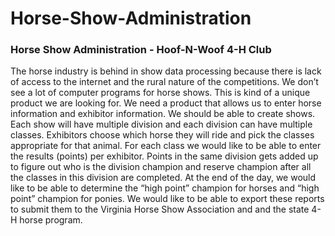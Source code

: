 # Horse-Show-Administration
### Horse Show Administration - Hoof-N-Woof 4-H Club

The horse industry is behind in show data processing because there is lack of access to the internet and the rural nature of the competitions. We don’t see a lot of computer programs for horse shows. This is kind of a unique product we are looking for. We need a product that allows us to enter horse information and exhibitor information. We should be able to create shows. Each show will have multiple division and each division can have multiple classes. Exhibitors choose which horse they will ride and pick the classes appropriate for that animal. For each class we would like to be able to enter the results (points) per exhibitor. Points in the same division gets added up to figure out who is the division champion and reserve champion after all the classes in this division are completed. At the end of the day, we would like to be able to determine the “high point” champion for horses and “high point” champion for ponies. We would like to be able to export these reports to submit them to the Virginia Horse Show Association and and the state 4-H horse program.
